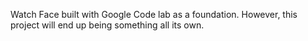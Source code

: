 Watch Face built with Google Code lab as a foundation. However, this project will end up being something all its own. 
